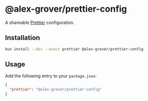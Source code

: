 # @alex-grover/prettier-config

A shareable [Prettier](https://prettier.io) configuration.

## Installation

```sh
bun install --dev --exact prettier @alex-grover/prettier-config
```

## Usage

Add the following entry to your `package.json`:

```json
{
  "prettier": "@alex-grover/prettier-config"
}
```
